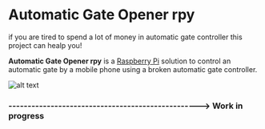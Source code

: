 # Automatic Gate Opener rpy

if you are tired to spend a lot of money in automatic gate controller this project can healp you!

**Automatic Gate Opener rpy** is a [Raspberry Pi](https://www.raspberrypi.org/) solution to control an automatic gate by a mobile phone using a broken automatic gate controller.

![alt text](https://github.com/sdrabb/automatic-gate-opener-rpy/blob/master/img/circuit.JPG)


### --------------------------------------------------> Work in progress
